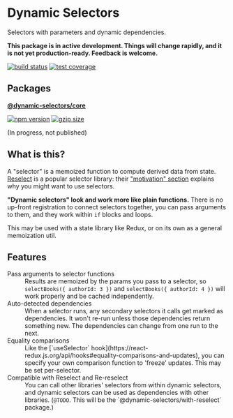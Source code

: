 # Dynamic Selectors

Selectors with parameters and dynamic dependencies.

**This package is in active development. Things will change rapidly, and it is not yet production-ready. Feedback is welcome.**

[![build status](https://img.shields.io/travis/com/spautz/dynamic-selectors/main.svg)](https://travis-ci.com/spautz/dynamic-selectors/branches)
[![test coverage](https://img.shields.io/coveralls/github/spautz/dynamic-selectors/main.svg)](https://coveralls.io/github/spautz/dynamic-selectors?branch=main)

## Packages

**[@dynamic-selectors/core](./packages/core/)**

[![npm version](https://img.shields.io/npm/v/@dynamic-selectors/core/latest.svg)](https://www.npmjs.com/package/@dynamic-selectors/core)
[![gzip size](https://img.shields.io/bundlephobia/minzip/@dynamic-selectors/core)](https://bundlephobia.com/result?p=@dynamic-selectors/core@latest)

(In progress, not published)

## What is this?

A "selector" is a memoized function to compute derived data from state. [Reselect](https://github.com/reduxjs/reselect)
is a popular selector library: their ["motivation" section](https://github.com/reduxjs/reselect#motivation-for-memoized-selectors)
explains why you might want to use selectors.

**"Dynamic selectors" look and work more like plain functions.** There is no up-front registration to connect selectors
together, you can pass arguments to them, and they work within `if` blocks and loops.

This may be used with a state library like Redux, or on its own as a general memoization util.

## Features

<dl>
  <dt>Pass arguments to selector functions</dt>
  <dd>
    Results are memoized by the params you pass to a selector, so <code>selectBooks({ authorId: 3 })</code> and
    <code>selectBooks({ authorId: 4 })</code> will work properly and be cached independently.
  </dd>

  <dt>Auto-detected dependencies</dt>
  <dd>
    When a selector runs, any secondary selectors it calls get marked as dependencies. It won't re-run unless those
    dependencies return something new. The dependencies can change from one run to the next.
  </dd>

  <dt>Equality comparisons</dt>
  <dd>
    Like the [`useSelector` hook](https://react-redux.js.org/api/hooks#equality-comparisons-and-updates), you can
    specify your own comparison function to 'freeze' updates. This may be set per-selector.
  </dd>

  <dt>Compatible with Reselect and Re-reselect</dt>
  <dd>
    You can call other libraries' selectors from within dynamic selectors, and dynamic selectors can be used as
    dependencies with other libraries. (<code>@TODO</code>. This will be the `@dynamic-selectors/with-reselect` package.)
  </dd>
</dl>
